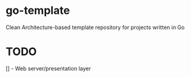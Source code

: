 # go-template
Clean Architecture-based template repository for projects written in Go

# TODO
[] - Web server/presentation layer
